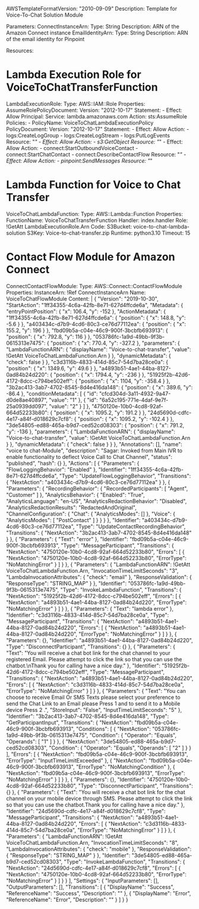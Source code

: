 AWSTemplateFormatVersion: "2010-09-09"
Description: Template for Voice-To-Chat Solution Module

Parameters:
  ConnectInstanceArn:
    Type: String
    Description: ARN of the Amazon Connect instance
  EmailIdentityArn:
    Type: String
    Description: ARN of the email identity for Pinpoint

Resources:
  # Lambda Execution Role for VoiceToChatTransferFunction
  LambdaExecutionRole:
    Type: AWS::IAM::Role
    Properties:
      AssumeRolePolicyDocument:
        Version: "2012-10-17"
        Statement:
          - Effect: Allow
            Principal:
              Service: lambda.amazonaws.com
            Action: sts:AssumeRole
      Policies:
        - PolicyName: VoiceToChatLambdaExecutionPolicy
          PolicyDocument:
            Version: "2012-10-17"
            Statement:
              - Effect: Allow
                Action:
                  - logs:CreateLogGroup
                  - logs:CreateLogStream
                  - logs:PutLogEvents
                Resource: "*"
              - Effect: Allow
                Action:
                  - s3:GetObject
                Resource: "*"
              - Effect: Allow
                Action:
                  - connect:StartOutboundVoiceContact
                  - connect:StartChatContact
                  - connect:DescribeContactFlow
                Resource: "*"
              - Effect: Allow
                Action:
                  - pinpoint:SendMessages
                Resource: "*"

  # Lambda Function for Voice to Chat Transfer
  VoiceToChatLambdaFunction:
    Type: AWS::Lambda::Function
    Properties:
      FunctionName: VoiceToChatTransferFunction
      Handler: index.handler
      Role: !GetAtt LambdaExecutionRole.Arn
      Code:
        S3Bucket: voice-to-chat-lambda-solution
        S3Key: Voice-to-chat-transfer.zip
      Runtime: python3.10
      Timeout: 15

  # Contact Flow Module for Amazon Connect
  ConnectContactFlowModule:
  Type: AWS::Connect::ContactFlowModule
  Properties:
    InstanceArn: !Ref ConnectInstanceArn
    Name: VoiceToChatFlowModule
    Content: |
      {
        "Version": "2019-10-30",
        "StartAction": "1ff34355-4c6a-42fb-8e71-627d4ffcde6a",
        "Metadata": {
          "entryPointPosition": {
            "x": 106.4,
            "y": -152
          },
          "ActionMetadata": {
            "1ff34355-4c6a-42fb-8e71-627d4ffcde6a": {
              "position": {
                "x": 148.8,
                "y": -5.6
              }
            },
            "a403434c-d7b9-4cd6-80c3-ce76d77112ea": {
              "position": {
                "x": 155.2,
                "y": 196
              }
            },
            "fbd09b5a-c04e-46c9-900f-3bcbfb693913": {
              "position": {
                "x": 792.8,
                "y": 116
              }
            },
            "053786fc-1a9d-49bb-9f3b-0615313e7475": {
              "position": {
                "x": 770.4,
                "y": -327.2
              },
              "parameters": {
                "LambdaFunctionARN": {
                  "displayName": "Voice-to-chat-transfer",
                  "value": !GetAtt VoiceToChatLambdaFunction.Arn
                }
              },
              "dynamicMetadata": {
                "check": false
              }
            },
            "c3d3116b-4833-414d-85c7-54d7ba28ce0a": {
              "position": {
                "x": 1349.6,
                "y": 49.6
              }
            },
            "a4893b51-4ae1-44ba-8127-0ad84b24d220": {
              "position": {
                "x": 1794.4,
                "y": -236
              }
            },
            "51925f2b-42d6-4172-8dcc-c794be502eff": {
              "position": {
                "x": 1104,
                "y": -358.4
              }
            },
            "3b2ac413-3ab7-4702-8545-8d4e416da148": {
              "position": {
                "x": 389.6,
                "y": -86.4
              },
              "conditionMetadata": [
                {
                  "id": "cfcd304d-3a11-4932-9a47-d0de8ae40897",
                  "value": "1"
                },
                {
                  "id": "6a52c195-771e-4daf-9e7f-25a0939dd097",
                  "value": "2"
                }
              ]
            },
            "4750120e-10b0-4cd8-92af-664d52233b80": {
              "position": {
                "x": 1095.2,
                "y": 191.2
              }
            },
            "24d5690d-cdfc-4e17-a84f-d018629c7cf8": {
              "position": {
                "x": 1095.2,
                "y": -102.4
              }
            },
            "3de54805-ed88-465a-b9d7-ced52cd08303": {
              "position": {
                "x": 791.2,
                "y": -136
              },
              "parameters": {
                "LambdaFunctionARN": {
                  "displayName": "Voice-to-chat-transfer",
                  "value": !GetAtt VoiceToChatLambdaFunction.Arn
                }
              },
              "dynamicMetadata": {
                "check": false
              }
            }
          },
          "Annotations": [],
          "name": "voice to chat-Module",
          "description": "Sagar: Invoked from Main IVR to enable functionality to deflect Voice Call to Chat Channel",
          "status": "published",
          "hash": {}
        },
        "Actions": [
          {
            "Parameters": {
              "FlowLoggingBehavior": "Enabled"
            },
            "Identifier": "1ff34355-4c6a-42fb-8e71-627d4ffcde6a",
            "Type": "UpdateFlowLoggingBehavior",
            "Transitions": {
              "NextAction": "a403434c-d7b9-4cd6-80c3-ce76d77112ea"
            }
          },
          {
            "Parameters": {
              "RecordingBehavior": {
                "RecordedParticipants": [
                  "Agent",
                  "Customer"
                ]
              },
              "AnalyticsBehavior": {
                "Enabled": "True",
                "AnalyticsLanguage": "en-US",
                "AnalyticsRedactionBehavior": "Disabled",
                "AnalyticsRedactionResults": "RedactedAndOriginal",
                "ChannelConfiguration": {
                  "Chat": {
                    "AnalyticsModes": []
                  },
                  "Voice": {
                    "AnalyticsModes": [
                      "PostContact"
                    ]
                  }
                }
              }
            },
            "Identifier": "a403434c-d7b9-4cd6-80c3-ce76d77112ea",
            "Type": "UpdateContactRecordingBehavior",
            "Transitions": {
              "NextAction": "3b2ac413-3ab7-4702-8545-8d4e416da148"
            }
          },
          {
            "Parameters": {
              "Text": "error"
            },
            "Identifier": "fbd09b5a-c04e-46c9-900f-3bcbfb693913",
            "Type": "MessageParticipant",
            "Transitions": {
              "NextAction": "4750120e-10b0-4cd8-92af-664d52233b80",
              "Errors": [
                {
                  "NextAction": "4750120e-10b0-4cd8-92af-664d52233b80",
                  "ErrorType": "NoMatchingError"
                }
              ]
            }
          },
          {
            "Parameters": {
              "LambdaFunctionARN": !GetAtt VoiceToChatLambdaFunction.Arn,
              "InvocationTimeLimitSeconds": "3",
              "LambdaInvocationAttributes": {
                "check": "email"
              },
              "ResponseValidation": {
                "ResponseType": "STRING_MAP"
              }
            },
            "Identifier": "053786fc-1a9d-49bb-9f3b-0615313e7475",
            "Type": "InvokeLambdaFunction",
            "Transitions": {
              "NextAction": "51925f2b-42d6-4172-8dcc-c794be502eff",
              "Errors": [
                {
                  "NextAction": "a4893b51-4ae1-44ba-8127-0ad84b24d220",
                  "ErrorType": "NoMatchingError"
                }
              ]
            }
          },
          {
            "Parameters": {
              "Text": "lambda error"
            },
            "Identifier": "c3d3116b-4833-414d-85c7-54d7ba28ce0a",
            "Type": "MessageParticipant",
            "Transitions": {
              "NextAction": "a4893b51-4ae1-44ba-8127-0ad84b24d220",
              "Errors": [
                {
                  "NextAction": "a4893b51-4ae1-44ba-8127-0ad84b24d220",
                  "ErrorType": "NoMatchingError"
                }
              ]
            }
          },
          {
            "Parameters": {},
            "Identifier": "a4893b51-4ae1-44ba-8127-0ad84b24d220",
            "Type": "DisconnectParticipant",
            "Transitions": {}
          },
          {
            "Parameters": {
              "Text": "You will receive a chat bot link for the chat channel to your registered Email. Please attempt to click the link so that you can use the chatbot.\nThank you for calling have a nice day."
            },
            "Identifier": "51925f2b-42d6-4172-8dcc-c794be502eff",
            "Type": "MessageParticipant",
            "Transitions": {
              "NextAction": "a4893b51-4ae1-44ba-8127-0ad84b24d220",
              "Errors": [
                {
                  "NextAction": "c3d3116b-4833-414d-85c7-54d7ba28ce0a",
                  "ErrorType": "NoMatchingError"
                }
              ]
            }
          },
          {
            "Parameters": {
              "Text": "You can choose to receive Email Or SMS Texts please select your preference to send the Chat Link to an Email please Press 1 and to send it to a Mobile device Press 2 .",
              "StoreInput": "False",
              "InputTimeLimitSeconds": "5"
            },
            "Identifier": "3b2ac413-3ab7-4702-8545-8d4e416da148",
            "Type": "GetParticipantInput",
            "Transitions": {
              "NextAction": "fbd09b5a-c04e-46c9-900f-3bcbfb693913",
              "Conditions": [
                {
                  "NextAction": "053786fc-1a9d-49bb-9f3b-0615313e7475",
                  "Condition": {
                    "Operator": "Equals",
                    "Operands": [
                      "1"
                    ]
                  }
                },
                {
                  "NextAction": "3de54805-ed88-465a-b9d7-ced52cd08303",
                  "Condition": {
                    "Operator": "Equals",
                    "Operands": [
                      "2"
                    ]
                  }
                }
              ],
              "Errors": [
                {
                  "NextAction": "fbd09b5a-c04e-46c9-900f-3bcbfb693913",
                  "ErrorType": "InputTimeLimitExceeded"
                },
                {
                  "NextAction": "fbd09b5a-c04e-46c9-900f-3bcbfb693913",
                  "ErrorType": "NoMatchingCondition"
                },
                {
                  "NextAction": "fbd09b5a-c04e-46c9-900f-3bcbfb693913",
                  "ErrorType": "NoMatchingError"
                }
              ]
            }
          },
          {
            "Parameters": {},
            "Identifier": "4750120e-10b0-4cd8-92af-664d52233b80",
            "Type": "DisconnectParticipant",
            "Transitions": {}
          },
          {
            "Parameters": {
              "Text": "You will receive a chat bot link for the chat channel on your mobile device through SMS. Please attempt to click the link so that you can use the chatbot.Thank you for calling have a nice day."
            },
            "Identifier": "24d5690d-cdfc-4e17-a84f-d018629c7cf8",
            "Type": "MessageParticipant",
            "Transitions": {
              "NextAction": "a4893b51-4ae1-44ba-8127-0ad84b24d220",
              "Errors": [
                {
                  "NextAction": "c3d3116b-4833-414d-85c7-54d7ba28ce0a",
                  "ErrorType": "NoMatchingError"
                }
              ]
            }
          },
          {
            "Parameters": {
              "LambdaFunctionARN": !GetAtt VoiceToChatLambdaFunction.Arn,
              "InvocationTimeLimitSeconds": "8",
              "LambdaInvocationAttributes": {
                "check": "mobile"
              },
              "ResponseValidation": {
                "ResponseType": "STRING_MAP"
              }
            },
            "Identifier": "3de54805-ed88-465a-b9d7-ced52cd08303",
            "Type": "InvokeLambdaFunction",
            "Transitions": {
              "NextAction": "24d5690d-cdfc-4e17-a84f-d018629c7cf8",
              "Errors": [
                {
                  "NextAction": "4750120e-10b0-4cd8-92af-664d52233b80",
                  "ErrorType": "NoMatchingError"
                }
              ]
            }
          }
        ],
        "Settings": {
          "InputParameters": [],
          "OutputParameters": [],
          "Transitions": [
            {
              "DisplayName": "Success",
              "ReferenceName": "Success",
              "Description": ""
            },
            {
              "DisplayName": "Error",
              "ReferenceName": "Error",
              "Description": ""
            }
          ]
        }
      }
